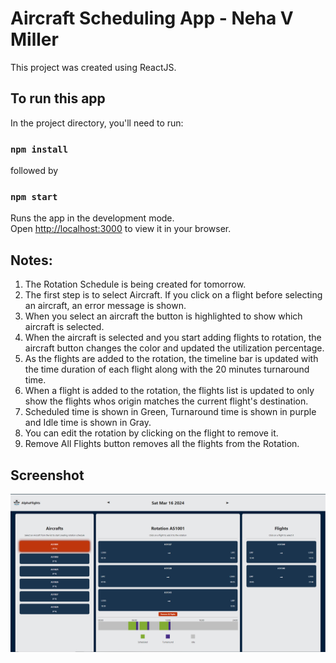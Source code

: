# Aircraft Scheduling App - Neha V Miller

This project was created using ReactJS.

## To run this app

In the project directory, you'll need to run:

### `npm install`

followed by 

### `npm start`

Runs the app in the development mode.\
Open [http://localhost:3000](http://localhost:3000) to view it in your browser.

## Notes:

1. The Rotation Schedule is being created for tomorrow.
2. The first step is to select Aircraft. If you click on a flight before selecting an aircraft, an error message is shown.
3. When you select an aircraft the button is highlighted to show which aircraft is selected.
4. When the aircraft is selected and you start adding flights to rotation, the aircraft button changes the color and updated the utilization percentage.
5. As the flights are added to the rotation, the timeline bar is updated with the time duration of each flight along with the 20 minutes turnaround time. 
6. When a flight is added to the rotation, the flights list is updated to only show the flights whos origin matches the current flight's destination.
7. Scheduled time is shown in Green, Turnaround time is shown in purple and Idle time is shown in Gray.
8. You can edit the rotation by clicking on the flight to remove it.
9. Remove All Flights button removes all the flights from the Rotation.

## Screenshot

![AircraftScheduling!](public/screenshot.PNG)
